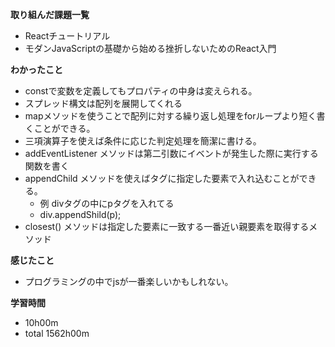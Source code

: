 **取り組んだ課題一覧**
* Reactチュートリアル
* モダンJavaScriptの基礎から始める挫折しないためのReact入門

**わかったこと**
* constで変数を定義してもプロパティの中身は変えられる。
* スプレッド構文は配列を展開してくれる
* mapメソッドを使うことで配列に対する繰り返し処理をforループより短く書くことができる。
* 三項演算子を使えば条件に応じた判定処理を簡潔に書ける。
* addEventListener メソッドは第二引数にイベントが発生した際に実行する関数を書く
* appendChild メソッドを使えばタグに指定した要素で入れ込むことができる。
  * 例 divタグの中にpタグを入れてる
  * div.appendShild(p);
* closest() メソッドは指定した要素に一致する一番近い親要素を取得するメソッド

**感じたこと**
* プログラミングの中でjsが一番楽しいかもしれない。

**学習時間**
* 10h00m
 * total 1562h00m
